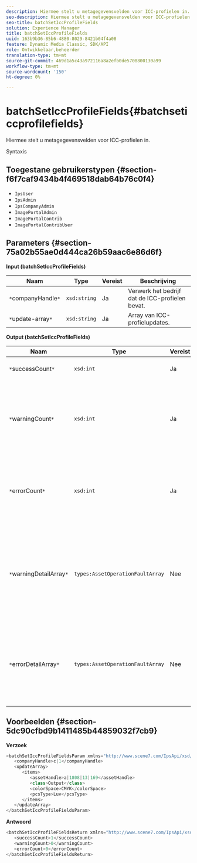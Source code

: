 ```yaml
---
description: Hiermee stelt u metagegevensvelden voor ICC-profielen in.
seo-description: Hiermee stelt u metagegevensvelden voor ICC-profielen in.
seo-title: batchSetIccProfileFields
solution: Experience Manager
title: batchSetIccProfileFields
uuid: 163b9b36-85b6-4880-8029-8421b04f4a08
feature: Dynamic Media Classic, SDK/API
role: Ontwikkelaar,beheerder
translation-type: tm+mt
source-git-commit: 469d1a5c43a972116a8a2efb0de5708800130a99
workflow-type: tm+mt
source-wordcount: '150'
ht-degree: 0%

---
```



# batchSetIccProfileFields{#batchseticcprofilefields}

Hiermee stelt u metagegevensvelden voor ICC-profielen in.

Syntaxis

## Toegestane gebruikerstypen {#section-f6f7caf9434b4f469518dab64b76c0f4}

* `IpsUser`
* `IpsAdmin`
* `IpsCompanyAdmin`
* `ImagePortalAdmin`
* `ImagePortalContrib`
* `ImagePortalContribUser`

## Parameters {#section-75a02b55ae0d444ca26b59aac6e86d6f}

**Input (batchSetIccProfileFields)**

| Naam | Type | Vereist | Beschrijving |
|---|---|---|---|
| `*`companyHandle`*` | `xsd:string` | Ja | Verwerk het bedrijf dat de ICC-profielen bevat. |
| `*`update-array`*` | `xsd:string` | Ja | Array van ICC-profielupdates. |

**Output (batchSetIccProfileFields)**

| Naam | Type | Vereist | Beschrijving |
|---|---|---|---|
| `*`successCount`*` | `xsd:int` | Ja | Het aantal ICC-profielvelden is ingesteld. |
| `*`warningCount`*` | `xsd:int` | Ja | Het aantal waarschuwingen dat wordt gegenereerd wanneer de bewerking probeerde de ICC-profielvelden in te stellen. |
| `*`errorCount`*` | `xsd:int` | Ja | Het aantal fouten dat wordt gegenereerd wanneer de bewerking probeerde de ICC-profielvelden in te stellen. |
| `*`warningDetailArray`*` | `types:AssetOperationFaultArray` | Nee | De array met details die zijn gekoppeld aan de elementen die waarschuwingen hebben gegenereerd toen de bewerking probeerde de updates toe te passen. |
| `*`errorDetailArray`*` | `types:AssetOperationFaultArray` | Nee | De array met details die zijn gekoppeld aan de elementen die fouten genereerden toen de bewerking probeerde de updates toe te passen. |

## Voorbeelden {#section-5dc90cfbd9b1411485b44859032f7cb9}

**Verzoek**

```java
<batchSetIccProfileFieldsParam xmlns="http://www.scene7.com/IpsApi/xsd/2009-07-31">
   <companyHandle>c|1</companyHandle>
   <updateArray>
      <items>
         <assetHandle>a|1808|13|169</assetHandle>
         <class>Output</class>
         <colorSpace>CMYK</colorSpace>
         <pcsType>Luv</pcsType>
      </items>
   </updateArray>
</batchSetIccProfileFieldsParam>
```

**Antwoord**

```java
<batchSetIccProfileFieldsReturn xmlns="http://www.scene7.com/IpsApi/xsd/2009-07-31">
   <successCount>1</successCount>
   <warningCount>0</warningCount>
   <errorCount>0</errorCount>
</batchSetIccProfileFieldsReturn>
```

